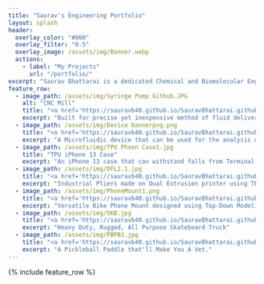 ```yaml
---
title: "Saurav's Engineering Portfolio"
layout: splash
header:
  overlay_color: "#000"
  overlay_filter: "0.5"
  overlay_image: /assets/img/Banner.webp
  actions:
    - label: "My Projects"
      url: "/portfolio/"
excerpt: "Saurav Bhattarai is a dedicated Chemical and Biomolecular Engineering student with a passion for exploring the intersection of engineering and medicine. His interests revolve around 3D printing, biomedical engineering research, development of medical devices, and helping others."
feature_row:
  - image_path: /assets/img/Syringe Pump Github.JPG
    alt: "CNC Mill"
    title: "<a href='https://sauravb40.github.io/SauravBhattarai.github.io/portfolio/Syringe-Pump/'>Motorized Syringe Pump</a>"
    excerpt: "Built for precise yet inexpensive method of fluid delivery for a medical setting."
  - image_path: /assets/img/Device bannerpng.png
    title: "<a href='https://sauravb40.github.io/SauravBhattarai.github.io/portfolio/Microfluidic-Device/'>Microfluidic Device</a>"
    excerpt: "A Microfluidic device that can be used for the analysis of biological components."
  - image_path: /assets/img/TPU Phoen Case1.jpg
    title: "TPU iPhone 13 Case"
    excerpt: "An iPhone 13 case that can withstand falls from Terminal Velocity."
  - image_path: /assets/img/DFL2.1.jpg
    title: "<a href='https://sauravb40.github.io/SauravBhattarai.github.io/portfolio/Multi-Material-Pliers/'>Print-in-Place Multi-Material Pliers</a>"
    excerpt: "Industrial Pliers made on Dual Extrusion printer using TPU and PLA."
  - image_path: /assets/img/PhoneMount1.png
    title: "<a href='https://sauravb40.github.io/SauravBhattarai.github.io/portfolio/BikePhoneMount/'>PLA iPhone 13 Bike Mount</a>"
    excerpt: "Versatile Bike Phone Mount designed using Top-Down Modeling."
  - image_path: /assets/img/SKB.jpg
    title: "<a href='https://sauravb40.github.io/SauravBhattarai.github.io/portfolio/Skateboard_Truck/'>Generative Design SLS Truck Hanger</a>"
    excerpt: "Heavy Duty, Rugged, All Purpose Skateboard Truck"
  - image_path: /assets/img/PBPB1.jpg
    title: "<a href='https://sauravb40.github.io/SauravBhattarai.github.io/portfolio/Pickleball_Paddle/'>Pickleball Paddle with Ergonomic Grip</a>"
    excerpt: "A Pickleball Paddle that'll Make You A Vet."
---
```


{% include feature_row %}

